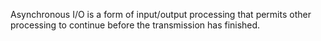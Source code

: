 Asynchronous I/O is a form of input/output processing that permits other processing to continue before the transmission has finished.